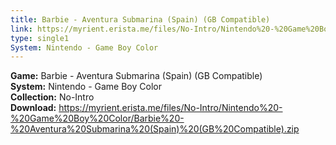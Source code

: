 ```yaml
---
title: Barbie - Aventura Submarina (Spain) (GB Compatible)
link: https://myrient.erista.me/files/No-Intro/Nintendo%20-%20Game%20Boy%20Color/Barbie%20-%20Aventura%20Submarina%20(Spain)%20(GB%20Compatible).zip
type: single1
System: Nintendo - Game Boy Color
---
```

<b>Game:</b> Barbie - Aventura Submarina (Spain) (GB Compatible)<br>
<b>System:</b> Nintendo - Game Boy Color<br>
<b>Collection:</b> No-Intro<br>
<b>Download:</b> https://myrient.erista.me/files/No-Intro/Nintendo%20-%20Game%20Boy%20Color/Barbie%20-%20Aventura%20Submarina%20(Spain)%20(GB%20Compatible).zip